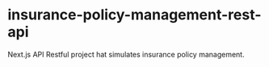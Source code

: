 # insurance-policy-management-rest-api
Next.js API Restful project hat simulates insurance policy management.
